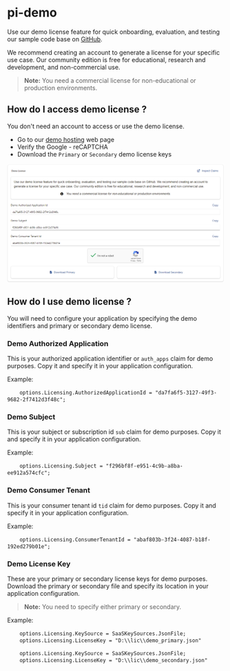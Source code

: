 # pi-demo
Use our demo license feature for quick onboarding, evaluation, and testing our sample code base on [GitHub](https://github.com/perpetualintelligence/docs/tree/main/samples/tutorials).

We recommend creating an account to generate a license for your specific use case. Our community edition is free for educational, research and development, and non-commercial use.

> **Note:** You need a commercial license for non-educational or production environments.

## How do I access demo license ?
You don't need an account to access or use the demo license. 

- Go to our [demo hosting](https://www.perpetualintelligence.com/products/pidemo/licensing) web page
- Verify the Google - reCAPTCHA
- Download the `Primary` or `Secondary` demo license keys

![pidemo](../../images/pidemo/licensing.png)

## How do I use demo license ?
You will need to configure your application by specifying the demo identifiers and primary or secondary demo license.

### Demo Authorized Application
This is your authorized application identifier or `auth_apps` claim for demo purposes. Copy it and specify it in your application configuration.

Example:
```
    options.Licensing.AuthorizedApplicationId = "da7fa6f5-3127-49f3-9682-2f7412d3f48c";
```

### Demo Subject
This is your subject or subscription id `sub` claim for demo purposes. Copy it and specify it in your application configuration.

Example:
```
    options.Licensing.Subject = "f296bf8f-e951-4c9b-a8ba-ee912a574cfc";
```

### Demo Consumer Tenant
This is your consumer tenant id `tid` claim for demo purposes. Copy it and specify it in your application configuration.

Example:
```
    options.Licensing.ConsumerTenantId = "abaf803b-3f24-4087-b18f-192ed279b01e";
```

### Demo License Key
These are your primary or secondary license keys for demo purposes. Download the primary or secondary file and specify its location in your application configuration.

> **Note:** You need to specify either primary or secondary.

Example:
```
    options.Licensing.KeySource = SaaSKeySources.JsonFile;
    options.Licensing.LicenseKey = "D:\\lic\\demo_primary.json"
```

```
    options.Licensing.KeySource = SaaSKeySources.JsonFile;
    options.Licensing.LicenseKey = "D:\\lic\\demo_secondary.json"
```
